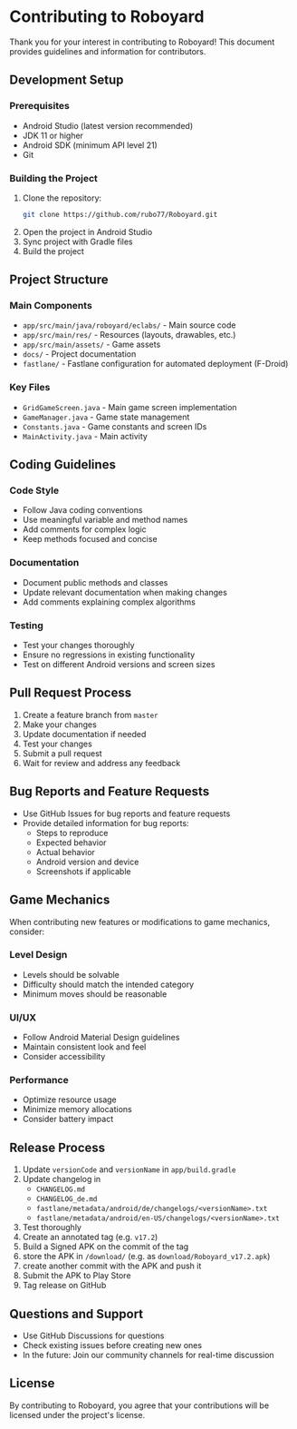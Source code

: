 # Contributing to Roboyard

Thank you for your interest in contributing to Roboyard! This document provides guidelines and information for contributors.

## Development Setup

### Prerequisites
- Android Studio (latest version recommended)
- JDK 11 or higher
- Android SDK (minimum API level 21)
- Git

### Building the Project
1. Clone the repository:
   ```bash
   git clone https://github.com/rubo77/Roboyard.git
   ```
2. Open the project in Android Studio
3. Sync project with Gradle files
4. Build the project

## Project Structure

### Main Components
- `app/src/main/java/roboyard/eclabs/` - Main source code
- `app/src/main/res/` - Resources (layouts, drawables, etc.)
- `app/src/main/assets/` - Game assets
- `docs/` - Project documentation
- `fastlane/` - Fastlane configuration for automated deployment (F-Droid)

### Key Files
- `GridGameScreen.java` - Main game screen implementation
- `GameManager.java` - Game state management
- `Constants.java` - Game constants and screen IDs
- `MainActivity.java` - Main activity


## Coding Guidelines

### Code Style
- Follow Java coding conventions
- Use meaningful variable and method names
- Add comments for complex logic
- Keep methods focused and concise

### Documentation
- Document public methods and classes
- Update relevant documentation when making changes
- Add comments explaining complex algorithms

### Testing
- Test your changes thoroughly
- Ensure no regressions in existing functionality
- Test on different Android versions and screen sizes

## Pull Request Process

1. Create a feature branch from `master`
2. Make your changes
3. Update documentation if needed
4. Test your changes
5. Submit a pull request
6. Wait for review and address any feedback

## Bug Reports and Feature Requests

- Use GitHub Issues for bug reports and feature requests
- Provide detailed information for bug reports:
  - Steps to reproduce
  - Expected behavior
  - Actual behavior
  - Android version and device
  - Screenshots if applicable

## Game Mechanics

When contributing new features or modifications to game mechanics, consider:

### Level Design
- Levels should be solvable
- Difficulty should match the intended category
- Minimum moves should be reasonable

### UI/UX
- Follow Android Material Design guidelines
- Maintain consistent look and feel
- Consider accessibility

### Performance
- Optimize resource usage
- Minimize memory allocations
- Consider battery impact

## Release Process

1. Update `versionCode` and `versionName` in `app/build.gradle`
2. Update changelog in
    - `CHANGELOG.md`
    - `CHANGELOG_de.md`
    - `fastlane/metadata/android/de/changelogs/<versionName>.txt`
    - `fastlane/metadata/android/en-US/changelogs/<versionName>.txt`
3. Test thoroughly
4. Create an annotated tag (e.g. `v17.2`)
5. Build a Signed APK on the commit of the tag
6. store the APK in `/download/` (e.g. as `download/Roboyard_v17.2.apk`)
7. create another commit with the APK and push it
8. Submit the APK to Play Store
9. Tag release on GitHub

## Questions and Support

- Use GitHub Discussions for questions
- Check existing issues before creating new ones
- In the future: Join our community channels for real-time discussion

## License

By contributing to Roboyard, you agree that your contributions will be licensed under the project's license.
